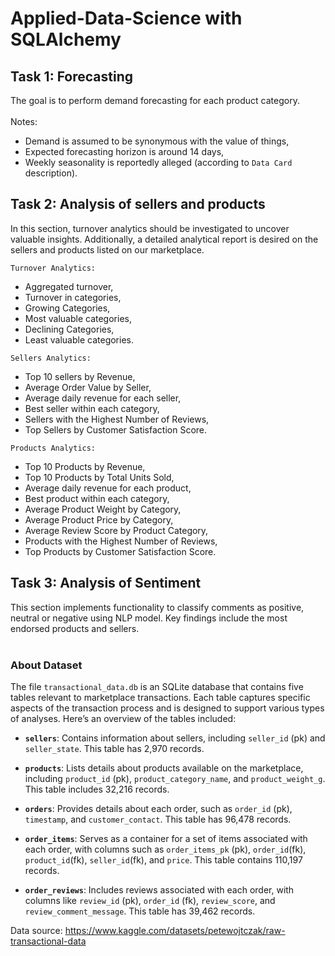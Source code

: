 # Applied-Data-Science with SQLAlchemy

## Task 1: Forecasting<br>
The goal is to perform demand forecasting for each product category.<br><br>
Notes:
* Demand is assumed to be synonymous with the value of things,
* Expected forecasting horizon is around 14 days,
* Weekly seasonality is reportedly alleged (according to `Data Card` description).

## Task 2: Analysis of sellers and products<br>
In this section, turnover analytics should be investigated to uncover valuable insights. Additionally, a detailed analytical report is desired on the sellers and products listed on our marketplace.<br>

`Turnover Analytics:` <br>
* Aggregated turnover,
* Turnover in categories,
* Growing Categories,
* Most valuable categories,
* Declining Categories,
* Least valuable categories.<br>

`Sellers Analytics:` <br>
* Top 10 sellers by Revenue,
* Average Order Value by Seller,
* Average daily revenue for each seller,
* Best seller within each category,
* Sellers with the Highest Number of Reviews,
* Top Sellers by Customer Satisfaction Score.<br>

`Products Analytics:` <br>
* Top 10 Products by Revenue,
* Top 10 Products by Total Units Sold,
* Average daily revenue for each product,
* Best product within each category,
* Average Product Weight by Category,
* Average Product Price by Category,
* Average Review Score by Product Category,
* Products with the Highest Number of Reviews,
* Top Products by Customer Satisfaction Score.

## Task 3: Analysis of Sentiment<br>
This section implements functionality to classify comments as positive, neutral or negative using NLP model. Key findings include the most endorsed products and sellers.<br><br>

### About Dataset 
The file `transactional_data.db` is an SQLite database that contains five tables relevant to marketplace transactions. Each table captures specific aspects of the transaction process and is designed to support various types of analyses. Here’s an overview of the tables included:

- **`sellers`**: Contains information about sellers, including `seller_id` (pk) and `seller_state`. This table has 2,970 records.
  
- **`products`**: Lists details about products available on the marketplace, including `product_id` (pk), `product_category_name`, and `product_weight_g`. This table includes 32,216 records.

- **`orders`**: Provides details about each order, such as `order_id` (pk), `timestamp`, and `customer_contact`. This table has 96,478 records.

- **`order_items`**: Serves as a container for a set of items associated with each order, with columns such as `order_items_pk` 
(pk), `order_id`(fk), `product_id`(fk), `seller_id`(fk), and `price`. This table contains 110,197 records.

- **`order_reviews`**: Includes reviews associated with each order, with columns like `review_id` (pk), `order_id` (fk), `review_score`, and `review_comment_message`. This table has 39,462 records.

Data source: https://www.kaggle.com/datasets/petewojtczak/raw-transactional-data
